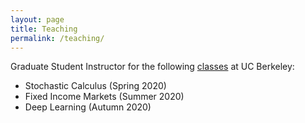 ```yaml
---
layout: page
title: Teaching
permalink: /teaching/
---
```

Graduate Student Instructor for the following [classes](https://mfe.haas.berkeley.edu/academics/curriculum) at UC Berkeley:
* Stochastic Calculus (Spring 2020)
* Fixed Income Markets (Summer 2020)
* Deep Learning (Autumn 2020)
